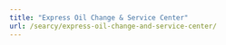```yaml
---
title: "Express Oil Change & Service Center"
url: /searcy/express-oil-change-and-service-center/
---
```


